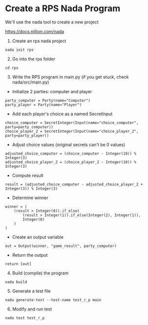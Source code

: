 # Create a RPS Nada Program

We'll use the nada tool to create a new project

https://docs.nillion.com/nada

1. Create an rps nada project

```
nada init rps
```

2. Go into the rps folder

```
cd rps
```

3. Write the RPS program in main.py (if you get stuck, check nada/src/main.py)

- Initialize 2 parties: computer and player

```
party_computer = Party(name="Computer")
party_player = Party(name="Player")
```

- Add each player's choice as a named SecretInput

```
choice_computer = SecretInteger(Input(name="choice_computer", party=party_computer))
choice_player_2 = SecretInteger(Input(name="choice_player_2", party=party_player))

```

- Adjust choice values (original secrets can't be 0 values)

```
adjusted_choice_computer = (choice_computer - Integer(10)) % Integer(3)
adjusted_choice_player_2 = (choice_player_2 - Integer(10)) % Integer(3)
```

- Compute result

```
result = (adjusted_choice_computer - adjusted_choice_player_2 + Integer(3)) % Integer(3)
```

- Determine winner

```
winner = (
    (result > Integer(0)).if_else(
        (result > Integer(1)).if_else(Integer(2), Integer(1)),
        Integer(0)
    )
)
```

- Create an output variable

```
out = Output(winner, "game_result", party_computer)
```

- Return the output

```
return [out]
```

4. Build (compile) the program

```
nada build
```

5. Generate a test file

```
nada generate-test --test-name test_r_p main
```

6. Modify and run test

```
nada test test_r_p
```
